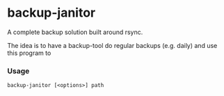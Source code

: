 # backup-janitor
A complete backup solution built around rsync.

The idea is to have a backup-tool do regular backups (e.g. daily) and use this program to 


### Usage

```
backup-janitor [<options>] path


```